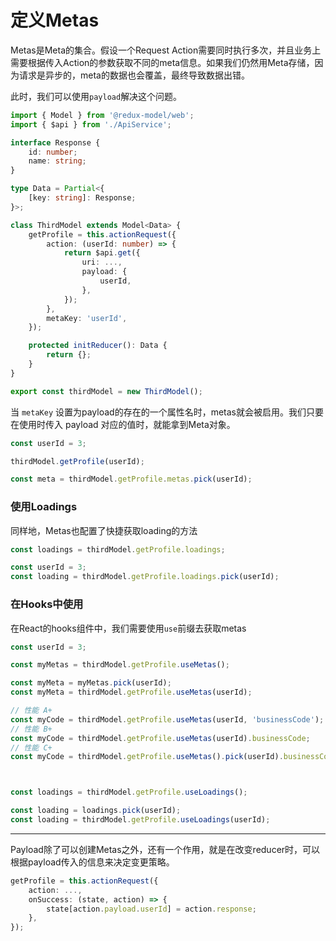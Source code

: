 # 定义Metas
Metas是Meta的集合。假设一个Request Action需要同时执行多次，并且业务上需要根据传入Action的参数获取不同的meta信息。如果我们仍然用Meta存储，因为请求是异步的，meta的数据也会覆盖，最终导致数据出错。

此时，我们可以使用`payload`解决这个问题。

```typescript
import { Model } from '@redux-model/web';
import { $api } from './ApiService';

interface Response {
    id: number;
    name: string;
}

type Data = Partial<{
    [key: string]: Response;
}>;

class ThirdModel extends Model<Data> {
    getProfile = this.actionRequest({
        action: (userId: number) => {
            return $api.get({
                uri: ...,
                payload: {
                    userId,
                },
            });
        },
        metaKey: 'userId',
    });

    protected initReducer(): Data {
        return {};
    }
}

export const thirdModel = new ThirdModel();
```

当 `metaKey` 设置为payload的存在的一个属性名时，metas就会被启用。我们只要在使用时传入 payload 对应的值时，就能拿到Meta对象。

```typescript
const userId = 3;

thirdModel.getProfile(userId);

const meta = thirdModel.getProfile.metas.pick(userId);
```

### 使用Loadings
同样地，Metas也配置了快捷获取loading的方法
```typescript
const loadings = thirdModel.getProfile.loadings;

const userId = 3;
const loading = thirdModel.getProfile.loadings.pick(userId);
```

### 在Hooks中使用
在React的hooks组件中，我们需要使用`use`前缀去获取metas
```typescript
const userId = 3;

const myMetas = thirdModel.getProfile.useMetas();

const myMeta = myMetas.pick(userId);
const myMeta = thirdModel.getProfile.useMetas(userId);

// 性能 A+
const myCode = thirdModel.getProfile.useMetas(userId, 'businessCode');
// 性能 B+
const myCode = thirdModel.getProfile.useMetas(userId).businessCode;
// 性能 C+
const myCode = thirdModel.getProfile.useMetas().pick(userId).businessCode;



const loadings = thirdModel.getProfile.useLoadings();

const loading = loadings.pick(userId);
const loading = thirdModel.getProfile.useLoadings(userId);
```


-------

Payload除了可以创建Metas之外，还有一个作用，就是在改变reducer时，可以根据payload传入的信息来决定变更策略。
```typescript
getProfile = this.actionRequest({
    action: ...,
    onSuccess: (state, action) => {
        state[action.payload.userId] = action.response;
    },
});
```
